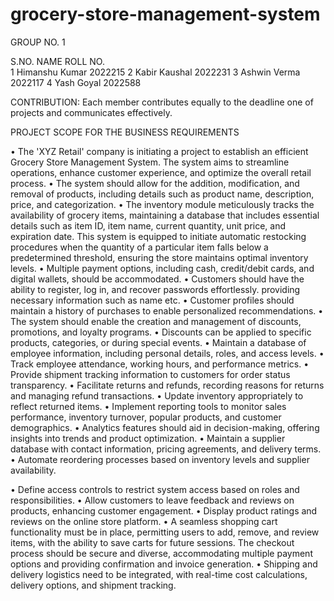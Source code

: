 # grocery-store-management-system

GROUP NO. 1

S.NO.       NAME          		ROLL NO.     
1               Himanshu Kumar     2022215
2               Kabir Kaushal	2022231
3	    Ashwin Verma	2022117
4	    Yash Goyal		2022588

CONTRIBUTION: Each member contributes equally to the deadline one of  projects and communicates effectively.

PROJECT SCOPE FOR THE BUSINESS REQUIREMENTS

•	The 'XYZ Retail' company is initiating a project to establish an efficient Grocery Store Management System. The system aims to streamline operations, enhance customer experience, and optimize the overall retail process.
•	The system should allow for the addition, modification, and removal of products, including details such as product name, description, price, and categorization.
•	The inventory module meticulously tracks the availability of grocery items, maintaining a database that includes essential details such as item ID, item name, current quantity, unit price, and expiration date. This system is equipped to initiate automatic restocking procedures when the quantity of a particular item falls below a predetermined threshold, ensuring the store maintains optimal inventory levels.
•	Multiple payment options, including cash, credit/debit cards, and digital wallets, should be accommodated.
•	Customers should have the ability to register, log in, and recover passwords effortlessly. providing necessary information such as name etc.
•	Customer profiles should maintain a history of purchases to enable personalized recommendations.
•	The system should enable the creation and management of discounts, promotions, and loyalty programs.
•	Discounts can be applied to specific products, categories, or during special events.
•	Maintain a database of employee information, including personal details, roles, and access levels.
•	Track employee attendance, working hours, and performance metrics.
•	Provide shipment tracking information to customers for order status transparency.
•	Facilitate returns and refunds, recording reasons for returns and managing refund transactions.
•	Update inventory appropriately to reflect returned items.
•	Implement reporting tools to monitor sales performance, inventory turnover, popular products, and customer demographics.
•	Analytics features should aid in decision-making, offering insights into trends and product optimization.
•	Maintain a supplier database with contact information, pricing agreements, and delivery terms.
•	Automate reordering processes based on inventory levels and supplier availability.

•	Define access controls to restrict system access based on roles and responsibilities.
•	Allow customers to leave feedback and reviews on products, enhancing customer engagement.
•	Display product ratings and reviews on the online store platform.
•	A seamless shopping cart functionality must be in place, permitting users to add, remove, and review items, with the ability to save carts for future sessions. The checkout process should be secure and diverse, accommodating multiple payment options and providing confirmation and invoice generation.
•	Shipping and delivery logistics need to be integrated, with real-time cost calculations, delivery options, and shipment tracking.
